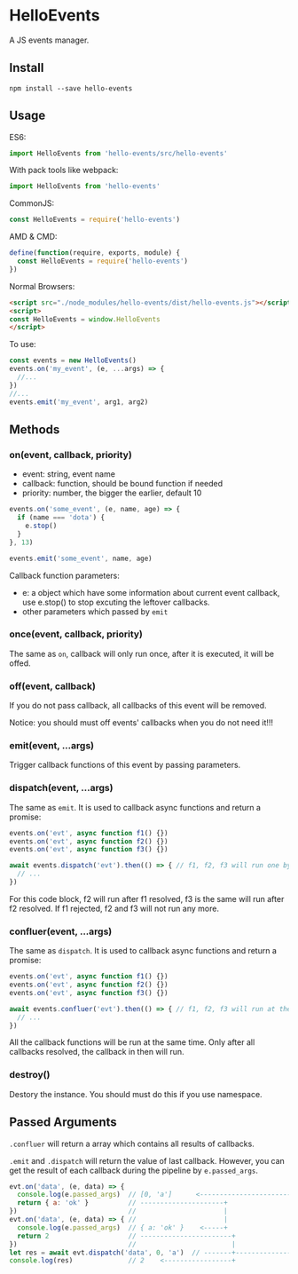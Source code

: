 # HelloEvents

A JS events manager.

## Install

```
npm install --save hello-events
```

## Usage

ES6:

```js
import HelloEvents from 'hello-events/src/hello-events'
```

With pack tools like webpack:

```js
import HelloEvents from 'hello-events'
```

CommonJS:

```js
const HelloEvents = require('hello-events')
```

AMD & CMD:

```js
define(function(require, exports, module) {
  const HelloEvents = require('hello-events')
})
```

Normal Browsers:

```html
<script src="./node_modules/hello-events/dist/hello-events.js"></script>
<script>
const HelloEvents = window.HelloEvents
</script>
```

To use:

```js
const events = new HelloEvents()
events.on('my_event', (e, ...args) => {
  //...
})
//...
events.emit('my_event', arg1, arg2)
```

## Methods

### on(event, callback, priority)

- event: string, event name
- callback: function, should be bound function if needed
- priority: number, the bigger the earlier, default 10

```js
events.on('some_event', (e, name, age) => {
  if (name === 'dota') {
    e.stop()
  }
}, 13)

events.emit('some_event', name, age)
```

Callback function parameters:

- e: a object which have some information about current event callback, use e.stop() to stop excuting the leftover callbacks.
- other parameters which passed by `emit`

### once(event, callback, priority)

The same as `on`, callback will only run once, after it is executed, it will be offed.

### off(event, callback)

If you do not pass callback, all callbacks of this event will be removed.

Notice: you should must off events' callbacks when you do not need it!!!

### emit(event, ...args)

Trigger callback functions of this event by passing parameters.

### dispatch(event, ...args)

The same as `emit`. It is used to callback async functions and return a promise:

```js
events.on('evt', async function f1() {})
events.on('evt', async function f2() {})
events.on('evt', async function f3() {})

await events.dispatch('evt').then(() => { // f1, f2, f3 will run one by one
  // ...
})
```

For this code block, f2 will run after f1 resolved, f3 is the same will run after f2 resolved. If f1 rejected, f2 and f3 will not run any more.

### confluer(event, ...args)

The same as `dispatch`. It is used to callback async functions and return a promise:

```js
events.on('evt', async function f1() {})
events.on('evt', async function f2() {})
events.on('evt', async function f3() {})

await events.confluer('evt').then(() => { // f1, f2, f3 will run at the same time
  // ...
})
```

All the callback functions will be run at the same time. Only after all callbacks resolved, the callback in then will run.

### destroy()

Destory the instance.
You should must do this if you use namespace.

## Passed Arguments

`.confluer` will return a array which contains all results of callbacks.

`.emit` and `.dispatch` will return the value of last callback.
However, you can get the result of each callback during the pipeline by `e.passed_args`.

```js
evt.on('data', (e, data) => {
  console.log(e.passed_args)  // [0, 'a']      <-------------------------+
  return { a: 'ok' }          // ---------------------+                  |
})                            //                      |                  |
evt.on('data', (e, data) => { //                      |                  |
  console.log(e.passed_args)  // { a: 'ok' }    <-----+                  |
  return 2                    // -----------------------+                |
})                            //                        |                |
let res = await evt.dispatch('data', 0, 'a')  // -------+----------------+
console.log(res)              // 2    <-----------------+
```
